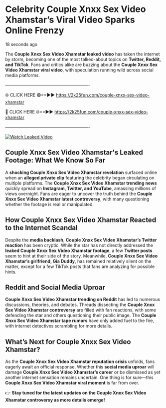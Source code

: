 # Celebrity Couple Xnxx Sex Video Xhamstar’s Viral Video Sparks Online Frenzy

18 seconds ago

The **Couple Xnxx Sex Video Xhamstar leaked video** has taken the internet by storm, becoming one of the most talked-about topics on **Twitter, Reddit, and TikTok**. Fans and critics alike are buzzing about the **Couple Xnxx Sex Video Xhamstar viral video**, with speculation running wild across social media platforms.

———————————————————-

🌐 CLICK HERE 🟢==►► https://2k25fun.com/couple-xnxx-sex-video-xhamstar

🔴 CLICK HERE 🌐==►► https://2k25fun.com/couple-xnxx-sex-video-xhamstar

———————————————————-

[![Watch Leaked Video](https://miro.medium.com/v2/resize:fit:828/format:webp/1*cilzJN44JGOrTw9NJCrNHA.gif "Watch Leaked Video")](https://2k25fun.com/couple-xnxx-sex-video-xhamstar)

## **Couple Xnxx Sex Video Xhamstar's Leaked Footage: What We Know So Far**  
A **shocking Couple Xnxx Sex Video Xhamstar revelation** surfaced online when an **alleged private clip** featuring the celebrity began circulating on multiple platforms. The **Couple Xnxx Sex Video Xhamstar trending news** quickly spread on **Instagram, Twitter, and YouTube**, amassing millions of views overnight. Fans are eager to uncover the truth behind the **Couple Xnxx Sex Video Xhamstar latest controversy**, with many questioning whether the footage is real or manipulated.  

## **How Couple Xnxx Sex Video Xhamstar Reacted to the Internet Scandal**  
Despite the **media backlash**, **Couple Xnxx Sex Video Xhamstar’s Twitter reaction** has been cryptic. While the star has not directly addressed the **leaked Couple Xnxx Sex Video Xhamstar footage**, a few **Twitter posts** seem to hint at their side of the story. Meanwhile, **Couple Xnxx Sex Video Xhamstar’s girlfriend, Gia Duddy**, has remained relatively silent on the matter, except for a few TikTok posts that fans are analyzing for possible hints.  

## **Reddit and Social Media Uproar**  
**Couple Xnxx Sex Video Xhamstar trending on Reddit** has led to numerous discussions, theories, and debates. Threads dissecting the **Couple Xnxx Sex Video Xhamstar controversy** are filled with fan reactions, with some defending the star and others questioning their public image. The **Couple Xnxx Sex Video Xhamstar tape rumors** have only added fuel to the fire, with internet detectives scrambling for more details.  

## **What’s Next for Couple Xnxx Sex Video Xhamstar?**  
As the **Couple Xnxx Sex Video Xhamstar reputation crisis** unfolds, fans eagerly await an official response. Whether this **social media uproar** will damage **Couple Xnxx Sex Video Xhamstar’s career** or be dismissed as yet another internet sensation remains uncertain. One thing is for sure—this **Couple Xnxx Sex Video Xhamstar viral moment** is far from over.  

👉 **Stay tuned for the latest updates on the Couple Xnxx Sex Video Xhamstar controversy as more details emerge!**  